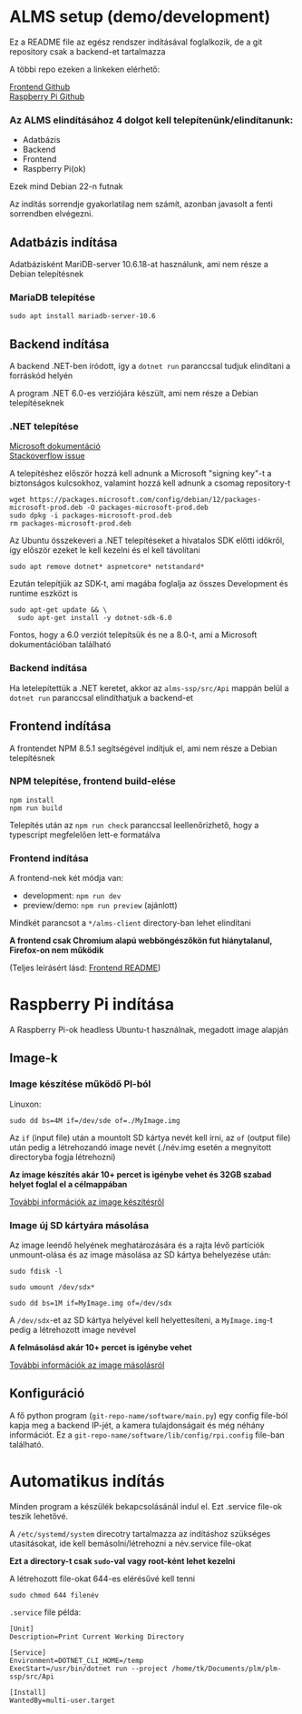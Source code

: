 # ALMS setup (demo/development)

Ez a README file az egész rendszer indításával foglalkozik, de a git repository csak a backend-et tartalmazza

A többi repo ezeken a linkeken elérhető:

[Frontend Github](https://github.com/Kalamansanai/alms-client)<br>
[Raspberry Pi Github](https://github.com/Kalamansanai/plm-rpi)

### Az ALMS elindításához 4 dolgot kell telepítenünk/elindítanunk:
- Adatbázis
- Backend
- Frontend
- Raspberry Pi(ok)

Ezek mind Debian 22-n futnak

Az indítás sorrendje gyakorlatilag nem számít, azonban javasolt a fenti sorrendben elvégezni.

## Adatbázis indítása
Adatbázisként MariDB-server 10.6.18-at használunk, ami nem része a Debian telepítésnek

### MariaDB telepítése
```
sudo apt install mariadb-server-10.6
```

## Backend indítása
A backend .NET-ben íródott, így a `dotnet run` paranccsal tudjuk elindítani a forráskód helyén

A program .NET 6.0-es verziójára készült, ami nem része a Debian telepítéseknek

### .NET telepítése 

[Microsoft dokumentáció](https://learn.microsoft.com/en-us/dotnet/core/install/linux-debian)<br>
[Stackoverflow issue](https://stackoverflow.com/questions/73753672/a-fatal-error-occurred-the-folder-usr-share-dotnet-host-fxr-does-not-exist)

A telepítéshez először hozzá kell adnunk a Microsoft "signing key"-t a biztonságos kulcsokhoz, valamint hozzá kell adnunk a csomag repository-t

```
wget https://packages.microsoft.com/config/debian/12/packages-microsoft-prod.deb -O packages-microsoft-prod.deb
sudo dpkg -i packages-microsoft-prod.deb
rm packages-microsoft-prod.deb
```

Az Ubuntu összekeveri a .NET telepítéseket a hivatalos SDK előtti időkről, így először ezeket le kell kezelni és el kell távolítani

```
sudo apt remove dotnet* aspnetcore* netstandard*
```

Ezután telepítjük az SDK-t, ami magába foglalja az összes Development és runtime eszközt is
```
sudo apt-get update && \
  sudo apt-get install -y dotnet-sdk-6.0
```
Fontos, hogy a 6.0 verziót telepítsük és ne a 8.0-t, ami a Microsoft dokumentációban található

### Backend indítása
Ha letelepítettük a .NET keretet, akkor az `alms-ssp/src/Api` mappán belül a `dotnet run` paranccsal elindíthatjuk a backend-et

## Frontend indítása

A frontendet NPM 8.5.1 segítségével indítjuk el, ami nem része a Debian telepítésnek


### NPM telepítése, frontend build-elése

```
npm install
npm run build
```

Telepítés után az `npm run check` paranccsal leellenőrizhető, hogy a typescript megfelelően lett-e formatálva

### Frontend indítása

A frontend-nek két módja van:
- development: `npm run dev`
- preview/demo: `npm run preview` (ajánlott)

Mindkét parancsot a `*/alms-client` directory-ban lehet elindítani

**A frontend csak Chromium alapú webböngészőkön fut hiánytalanul, Firefox-on nem működik**

(Teljes leírásért lásd: [Frontend README](https://github.com/Kalamansanai/alms-client/blob/master/readme.md))

# Raspberry Pi indítása

A Raspberry Pi-ok headless Ubuntu-t használnak, megadott image alapján

## Image-k

### Image készítése működő PI-ból
Linuxon:

```
sudo dd bs=4M if=/dev/sde of=./MyImage.img
```

Az `if` (input file) után a mountolt SD kártya nevét kell írni, az `of` (output file) után pedig a létrehozandó image nevét (./név.img esetén a megnyitott directoryba fogja létrehozni)

**Az image készítés akár 10+ percet is igénybe vehet és 32GB szabad helyet foglal el a célmappában**

[További információk az image készítésről](https://raspberrytips.com/create-image-sd-card/)

### Image új SD kártyára másolása

Az image leendő helyének meghatározására és a rajta lévő partíciók unmount-olása és az image másolása az SD kártya behelyezése után:

```
sudo fdisk -l

sudo umount /dev/sdx*

sudo dd bs=1M if=MyImage.img of=/dev/sdx
```
A `/dev/sdx`-et az SD kártya helyével kell helyettesíteni, a `MyImage.img`-t pedig a létrehozott image nevével              

**A felmásolásd akár 10+ percet is igénybe vehet**

[További információk az image másolásról](https://raspberrypi.stackexchange.com/questions/931/how-do-i-install-an-os-image-onto-an-sd-card)

## Konfiguráció

A fő python program (`git-repo-name/software/main.py`) egy config file-ból kapja meg a backend IP-jét, a kamera tulajdonságait és még néhány információt. Ez a `git-repo-name/software/lib/config/rpi.config` file-ban található.

# Automatikus indítás
Minden program a készülék bekapcsolásánál indul el. Ezt .service file-ok teszik lehetővé.

A `/etc/systemd/system` direcotry tartalmazza az indításhoz szükséges utasításokat, ide kell bemásolni/létrehozni a név.service file-okat

**Ezt a directory-t csak `sudo`-val vagy root-ként lehet kezelni**

A létrehozott file-okat 644-es elérésűvé kell tenni

```
sudo chmod 644 filenév
```

`.service` file példa:

```
[Unit]
Description=Print Current Working Directory

[Service]
Environment=DOTNET_CLI_HOME=/temp
ExecStart=/usr/bin/dotnet run --project /home/tk/Documents/plm/plm-ssp/src/Api

[Install]
WantedBy=multi-user.target
```     